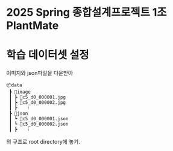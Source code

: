 # 2025 Spring 종합설계프로젝트 1조 PlantMate

# 학습 데이터셋 설정

이미지와 json파일을 다운받아
```
📦data
 ┣ 📂image
 ┃ ┣ 📜c5_d0_000001.jpg
 ┃ ┣ 📜c5_d0_000002.jpg
 ┃ ┣    ⁞
 ┣ 📂json
 ┃ ┗ 📜c5_d0_000001.json
 ┃ ┗ 📜c5_d0_000002.json
 ┃ ┣    ⁞
```
의 구조로 root directory에 놓기.
